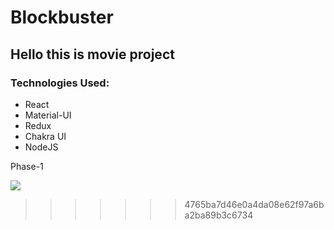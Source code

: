 # Blockbuster

## Hello this is movie project

<!-- ### <em>(Don't mind the repo name 🙃)</em> -->

### Technologies Used:

- React
- Material-UI
- Redux
- Chakra UI
- NodeJS

Phase-1

![](https://github.com/Bash009/bookstore/blob/master/phase1.gif)

> > > > > > > 4765ba7d46e0a4da08e62f97a6ba2ba89b3c6734
